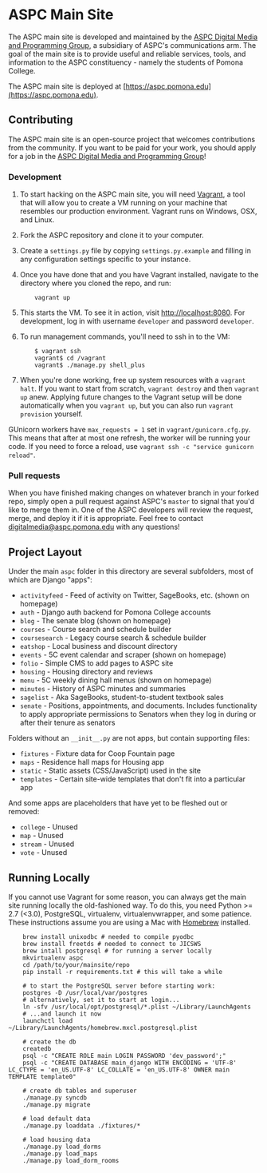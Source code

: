 # ASPC Main Site #

The ASPC main site is developed and maintained by the [ASPC Digital Media and Programming Group](https://aspc.pomona.edu/senate/digital-media-programming/), a subsidiary of ASPC's communications arm. The goal of the main site is to provide useful and reliable services, tools, and information to the ASPC constituency - namely the students of Pomona College.

The ASPC main site is deployed at [https://aspc.pomona.edu](https://aspc.pomona.edu).

## Contributing ##

The ASPC main site is an open-source project that welcomes contributions from the community. If you want to be paid for your work, you should apply for a job in the [ASPC Digital Media and Programming Group](https://aspc.pomona.edu/senate/digital-media-programming/)!

### Development ###

1. To start hacking on the ASPC main site, you will need [Vagrant](https://www.vagrantup.com), a tool that will allow you to create a VM running on your machine that resembles our production environment. Vagrant runs on Windows, OSX, and Linux.
2. Fork the ASPC repository and clone it to your computer.
3. Create a `settings.py` file by copying `settings.py.example` and filling in any configuration settings specific to your instance.
4. Once you have done that and you have Vagrant installed, navigate to the directory where you cloned the repo, and run:

	```
		vagrant up
	```

5. This starts the VM. To see it in action, visit [http://localhost:8080](http://localhost:8080). For development, log in with username `developer` and password `developer`.
6. To run management commands, you'll need to ssh in to the VM:

	```
		$ vagrant ssh
		vagrant$ cd /vagrant
		vagrant$ ./manage.py shell_plus
	```

7. When you're done working, free up system resources with a `vagrant halt`. If you want to start from scratch, `vagrant destroy` and then `vagrant up` anew. Applying future changes to the Vagrant setup will be done automatically when you `vagrant up`, but you can also run `vagrant provision` yourself.

GUnicorn workers have `max_requests = 1` set in `vagrant/gunicorn.cfg.py`. This means that after at most one refresh, the worker will be running your code. If you need to force a reload, use `vagrant ssh -c "service gunicorn reload"`.

### Pull requests ###
 
When you have finished making changes on whatever branch in your forked repo, simply open a pull request against ASPC's `master` to signal that you'd like to merge them in. One of the ASPC developers will review the request, merge, and deploy it if it is appropriate. Feel free to contact [digitalmedia@aspc.pomona.edu](mailto:digitalmedia@aspc.pomona.edu) with any questions!


## Project Layout ##

Under the main `aspc` folder in this directory are several subfolders, most of
which are Django "apps":

- `activityfeed` - Feed of activity on Twitter, SageBooks, etc. (shown on homepage)
- `auth` - Django auth backend for Pomona College accounts
- `blog` - The senate blog (shown on homepage)
- `courses` - Course search and schedule builder
- `coursesearch` - Legacy course search & schedule builder
- `eatshop` - Local business and discount directory
- `events` - 5C event calendar and scraper (shown on homepage)
- `folio` - Simple CMS to add pages to ASPC site
- `housing` - Housing directory and reviews
- `menu` - 5C weekly dining hall menus (shown on homepage)
- `minutes` - History of ASPC minutes and summaries
- `sagelist` - Aka SageBooks, student-to-student textbook sales
- `senate` - Positions, appointments, and documents. Includes functionality to apply appropriate permissions to Senators when they log in during or after their tenure as senators


Folders without an `__init__.py` are not apps, but contain supporting files:

- `fixtures` - Fixture data for Coop Fountain page
- `maps` - Residence hall maps for Housing app
- `static` - Static assets (CSS/JavaScript) used in the site
- `templates` - Certain site-wide templates that don't fit into a particular app

And some apps are placeholders that have yet to be fleshed out or removed:

- `college` - Unused
- `map` - Unused
- `stream` - Unused
- `vote` - Unused


## Running Locally ##

If you cannot use Vagrant for some reason, you can always get the main site running locally the old-fashioned way. To do this, you need Python >= 2.7 (<3.0), PostgreSQL, virtualenv, virtualenvwrapper, and some patience. These instructions assume you are using a Mac with [Homebrew](http://brew.sh/) installed.

```
    brew install unixodbc # needed to compile pyodbc
    brew install freetds # needed to connect to JICSWS
    brew intall postgresql # for running a server locally
    mkvirtualenv aspc
    cd /path/to/your/mainsite/repo
    pip install -r requirements.txt # this will take a while
    
    # to start the PostgreSQL server before starting work:
    postgres -D /usr/local/var/postgres
    # alternatively, set it to start at login...
    ln -sfv /usr/local/opt/postgresql/*.plist ~/Library/LaunchAgents
    # ...and launch it now
    launchctl load ~/Library/LaunchAgents/homebrew.mxcl.postgresql.plist
    
    # create the db
    createdb
    psql -c "CREATE ROLE main LOGIN PASSWORD 'dev_password';"
    psql -c "CREATE DATABASE main_django WITH ENCODING = 'UTF-8' LC_CTYPE = 'en_US.UTF-8' LC_COLLATE = 'en_US.UTF-8' OWNER main TEMPLATE template0"
    
    # create db tables and superuser
    ./manage.py syncdb
    ./manage.py migrate
    
    # load default data
    ./manage.py loaddata ./fixtures/*
    
    # load housing data
    ./manage.py load_dorms
    ./manage.py load_maps
    ./manage.py load_dorm_rooms
```
